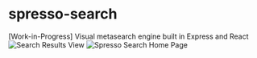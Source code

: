 # spresso-search
[Work-in-Progress] Visual metasearch engine built in Express and React
![Search Results View](https://i.imgur.com/t9fdXrg.png)
![Spresso Search Home Page](https://i.imgur.com/NKq1Q1C.png)

